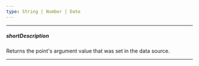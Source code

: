 ```yaml
---
type: String | Number | Date
---
```

---
##### shortDescription
Returns the point's argument value that was set in the data source.

---
